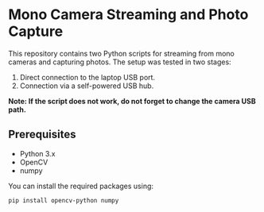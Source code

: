 # Mono Camera Streaming and Photo Capture

This repository contains two Python scripts for streaming from mono cameras and capturing photos. The setup was tested in two stages:
1. Direct connection to the laptop USB port.
2. Connection via a self-powered USB hub.

**Note: If the script does not work, do not forget to change the camera USB path.**

## Prerequisites

- Python 3.x
- OpenCV
- numpy

You can install the required packages using:
```sh
pip install opencv-python numpy
